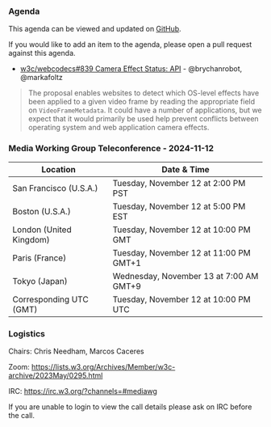 ### Agenda

This agenda can be viewed and updated on [GitHub](https://github.com/w3c/media-wg/blob/main/meetings/2024-11-12-Media_Working_Group_Teleconference-agenda.md).

If you would like to add an item to the agenda, please open a pull request against this agenda.

* [w3c/webcodecs#839 Camera Effect Status: API](https://github.com/w3c/webcodecs/issues/839) - @brychanrobot, @markafoltz
> The proposal enables websites to detect which OS-level effects have been applied to a given video frame by reading the appropriate field on `VideoFrameMetadata`. It could have a number of applications, but we expect that it would primarily be used help prevent conflicts between operating system and web application camera effects.

### Media Working Group Teleconference - 2024-11-12

| Location | Date & Time |
| -------- | ----------- |
| San Francisco (U.S.A.) | Tuesday, November 12 at 2:00 PM PST |
| Boston (U.S.A.) | Tuesday, November 12 at 5:00 PM EST |
| London (United Kingdom) | Tuesday, November 12 at 10:00 PM GMT |
| Paris (France) | Tuesday, November 12 at 11:00 PM GMT+1 |
| Tokyo (Japan) | Wednesday, November 13 at 7:00 AM GMT+9 |
| Corresponding UTC (GMT) | Tuesday, November 12 at 10:00 PM UTC |

### Logistics

Chairs: Chris Needham, Marcos Caceres

Zoom: https://lists.w3.org/Archives/Member/w3c-archive/2023May/0295.html

IRC: https://irc.w3.org/?channels=#mediawg

If you are unable to login to view the call details please ask on IRC before the call.
